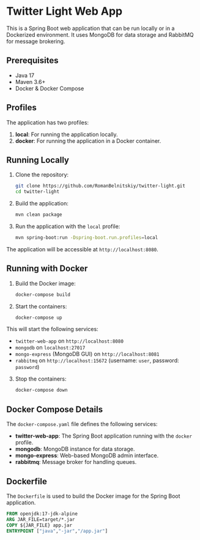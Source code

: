 # Twitter Light Web App

This is a Spring Boot web application that can be run locally or in a Dockerized environment. It uses MongoDB for data storage and RabbitMQ for message brokering.

## Prerequisites

- Java 17
- Maven 3.6+
- Docker & Docker Compose

## Profiles

The application has two profiles:
1. **local**: For running the application locally.
2. **docker**: For running the application in a Docker container.

## Running Locally

1. Clone the repository:
    ```bash
    git clone https://github.com/RomanBelnitskiy/twitter-light.git
    cd twitter-light
    ```

2. Build the application:
    ```bash
    mvn clean package
    ```

3. Run the application with the `local` profile:
    ```bash
    mvn spring-boot:run -Dspring-boot.run.profiles=local
    ```

The application will be accessible at `http://localhost:8080`.

## Running with Docker

1. Build the Docker image:
    ```bash
    docker-compose build
    ```

2. Start the containers:
    ```bash
    docker-compose up
    ```

This will start the following services:
- `twitter-web-app` on `http://localhost:8080`
- `mongodb` on `localhost:27017`
- `mongo-express` (MongoDB GUI) on `http://localhost:8081`
- `rabbitmq` on `http://localhost:15672` (username: `user`, password: `password`)

3. Stop the containers:
    ```bash
    docker-compose down
    ```

## Docker Compose Details

The `docker-compose.yaml` file defines the following services:

- **twitter-web-app**: The Spring Boot application running with the `docker` profile.
- **mongodb**: MongoDB instance for data storage.
- **mongo-express**: Web-based MongoDB admin interface.
- **rabbitmq**: Message broker for handling queues.

## Dockerfile

The `Dockerfile` is used to build the Docker image for the Spring Boot application.

```dockerfile
FROM openjdk:17-jdk-alpine
ARG JAR_FILE=target/*.jar
COPY ${JAR_FILE} app.jar
ENTRYPOINT ["java","-jar","/app.jar"]
